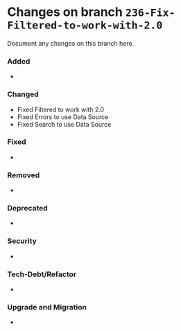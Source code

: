 # Changes on branch `236-Fix-Filtered-to-work-with-2.0`
Document any changes on this branch here.
### Added
- 

### Changed
- Fixed Filtered to work with 2.0
- Fixed Errors to use Data Source
- Fixed Search to use Data Source  

### Fixed
- 

### Removed
- 

### Deprecated
- 

### Security
- 

### Tech-Debt/Refactor
- 

### Upgrade and Migration
- 
